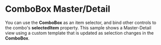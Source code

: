 ComboBox Master/Detail
======================

You can use the **ComboBox** as an item selector, and bind other controls to the combo's **selectedItem** property. This sample shows a Master-Detail view using a custom template that is updated as selection changes in the **ComboBox**.